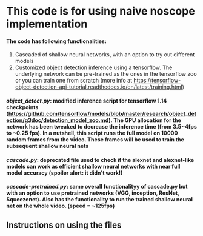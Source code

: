 # This code is for using naive noscope implementation
#### The code has following functionalities:
1. Cascaded of shallow neural networks, with an option to try out different models
2. Customized object detection inference using a tensorflow. The underlying network can be pre-trained as the ones in the tensorflow zoo or you can train one from scratch (more info at https://tensorflow-object-detection-api-tutorial.readthedocs.io/en/latest/training.html)

#### *object_detect.py*: modified inference script for tensorflow 1.14 checkpoints (https://github.com/tensorflow/models/blob/master/research/object_detection/g3doc/detection_model_zoo.md). The GPU allocation for the network has been tweaked to decrease the inference time (from 3.5~4fps to ~0.25 fps). In a nutshell, this script runs the full model on 10000 random frames from the video. These frames will be used to train the subsequent shallow neural nets

#### *cascade.py*: deprecated file used to check if the alexnet and alexnet-like models can work as efficient shallow neural networks with near full model accuracy (spoiler alert: it didn't work!)

#### *cascade-pretrained.py*: same overall functionalityy of cascade.py but with an option to use pretrained networks (VGG, inception, ResNet, Squeezenet). Also has the functionality to run the trained shallow neural net on the whole video. (speed = ~125fps)



## Instructions on using the files
